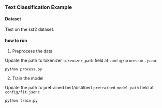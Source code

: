 ### Text Classification Example


#### Dataset

Test on the sst2 dataset.


#### how to run

1. Preprocess the data

Update the path to tokenizer `tokenizer_path` field at `config/processor.jsonc`
```
python process.py
```

2. Train the model

Update the path to pretrained bert/distilbert `pretrained_model_path` field at `config/fit.jsonc`
```
python train.py
```
